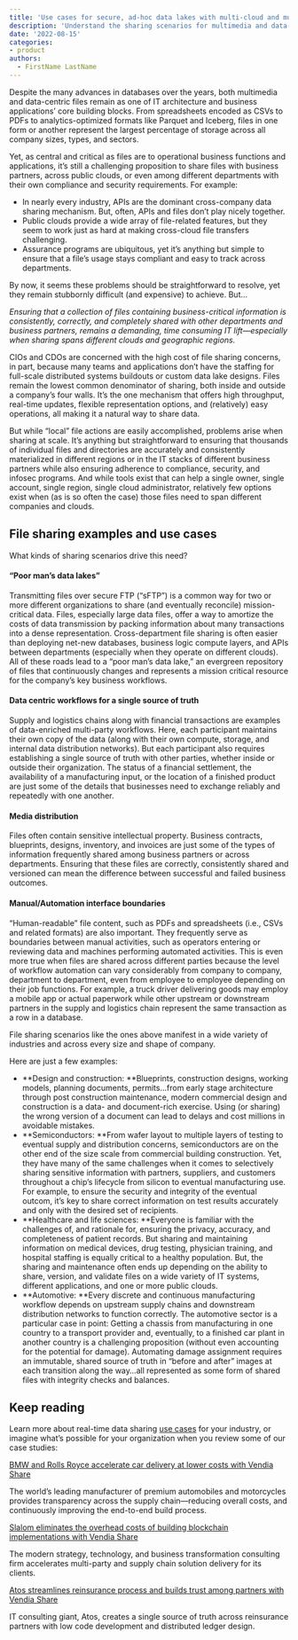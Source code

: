 ```yaml
---
title: 'Use cases for secure, ad-hoc data lakes with multi-cloud and multi-party file sharing'
description: 'Understand the sharing scenarios for multimedia and data-centric files across organizations, regions, and clouds in healthcare, automotive, semicon, and construction'
date: '2022-08-15'
categories:
- product
authors:
  - FirstName LastName
---
```

Despite the many advances in databases over the years, both multimedia and data-centric files remain as one of IT architecture and business applications’ core building blocks. From spreadsheets encoded as CSVs to PDFs to analytics-optimized formats like Parquet and Iceberg, files in one form or another represent the largest percentage of storage across all company sizes, types, and sectors.

Yet, as central and critical as files are to operational business functions and applications, it’s still a challenging proposition to share files with business partners, across public clouds, or even among different departments with their own compliance and security requirements. For example:



* In nearly every industry, APIs are the dominant cross-company data sharing mechanism. But, often, APIs and files don’t play nicely together. 
* Public clouds provide a wide array of file-related features, but they seem to work just as hard at making cross-cloud file transfers challenging.
* Assurance programs are ubiquitous, yet it’s anything but simple to ensure that a file’s usage stays compliant and easy to track across departments.

By now, it seems these problems should be straightforward to resolve, yet they remain stubbornly difficult (and expensive) to achieve. But… 

_Ensuring that a collection of files containing business-critical information is consistently, correctly, and completely shared with other departments and business partners, remains a demanding, time consuming IT lift—especially when sharing spans different clouds and geographic regions._

CIOs and CDOs are concerned with the high cost of file sharing concerns, in part, because many teams and applications don’t have the staffing for full-scale distributed systems buildouts or custom data lake designs. Files remain the lowest common denominator of sharing, both inside and outside a company’s four walls. It’s the one mechanism that offers high throughput, real-time updates, flexible representation options, and (relatively) easy operations, all making it a natural way to share data.

But while “local” file actions are easily accomplished, problems arise when sharing at scale. It’s anything but straightforward to ensuring that thousands of individual files and directories are accurately and consistently materialized in different regions or in the IT stacks of different business partners while also ensuring adherence to compliance, security, and infosec programs. And while tools exist that can help a single owner, single account, single region, single cloud administrator, relatively few options exist when (as is so often the case) those files need to span different companies and clouds.


## File sharing examples and use cases

What kinds of sharing scenarios drive this need?


#### “Poor man’s data lakes”

Transmitting files over secure FTP (“sFTP”) is a common way for two or more different organizations to share (and eventually reconcile) mission-critical data. Files, especially large data files, offer a way to amortize the costs of data transmission by packing information about many transactions into a dense representation. Cross-department file sharing is often easier than deploying net-new databases, business logic compute layers, and APIs between departments (especially when they operate on different clouds). All of these roads lead to a “poor man’s data lake,” an evergreen repository of files that continuously changes and represents a mission critical resource for the company’s key business workflows.


#### Data centric workflows for a single source of truth

Supply and logistics chains along with financial transactions are examples of data-enriched multi-party workflows. Here, each participant maintains their own copy of the data (along with their own compute, storage, and internal data distribution networks). But each participant also requires establishing a single source of truth with other parties, whether inside or outside their organization. The status of a financial settlement, the availability of a manufacturing input, or the location of a finished product are just some of the details that businesses need to exchange reliably and repeatedly with one another.


#### Media distribution

Files often contain sensitive intellectual property. Business contracts, blueprints, designs, inventory, and invoices are just some of the types of information frequently shared among business partners or across departments. Ensuring that these files are correctly, consistently shared and versioned can mean the difference between successful and failed business outcomes.


#### Manual/Automation interface boundaries

“Human-readable” file content, such as PDFs and spreadsheets (i.e., CSVs and related formats) are also important. They frequently serve as boundaries between manual activities, such as operators entering or reviewing data and machines performing automated activities. This is even more true when files are shared across different parties because the level of workflow automation can vary considerably from company to company, department to department, even from employee to employee depending on their job functions. For example, a truck driver delivering goods may employ a mobile app or actual paperwork while other upstream or downstream partners in the supply and logistics chain represent the same transaction as a row in a database.

File sharing scenarios like the ones above manifest in a wide variety of industries and across every size and shape of company. 

Here are just a few examples:



* **Design and construction: **Blueprints, construction designs, working models, planning documents, permits…from early stage architecture through post construction maintenance, modern commercial design and construction is a data- and document-rich exercise. Using (or sharing) the wrong version of a document can lead to delays and cost millions in avoidable mistakes.
* **Semiconductors: **From wafer layout to multiple layers of testing to eventual supply and distribution concerns, semiconductors are on the other end of the size scale from commercial building construction. Yet, they have many of the same challenges when it comes to selectively sharing sensitive information with partners, suppliers, and customers throughout a chip’s lifecycle from silicon to eventual manufacturing use. For example, to ensure the security and integrity of the eventual outcom, it’s key to share correct information on test results accurately and only with the desired set of recipients.
* **Healthcare and life sciences: **Everyone is familiar with the challenges of, and rationale for, ensuring the privacy, accuracy, and completeness of patient records. But sharing and maintaining information on medical devices, drug testing, physician training, and hospital staffing is equally critical to a healthy population. But, the sharing and maintenance often ends up depending on the ability to share, version, and validate files on a wide variety of IT systems, different applications, and one or more public clouds.
* **Automotive: **Every discrete and continuous manufacturing workflow depends on upstream supply chains and downstream distribution networks to function correctly. The automotive sector is a particular case in point: Getting a chassis from manufacturing in one country to a transport provider and, eventually, to a finished car plant in another country is a challenging proposition (without even accounting for the potential for damage). Automating damage assignment requires an immutable, shared source of truth in “before and after” images at each transition along the way…all represented as some form of shared files with integrity checks and balances.


## Keep reading

Learn more about real-time data sharing [use cases](https://www.vendia.net/use-cases) for your industry, or imagine what’s possible for your organization when you review some of our case studies:

[BMW and Rolls Royce accelerate car delivery at lower costs with Vendia Share](https://www.vendia.net/case-studies/bmw)

The world’s leading manufacturer of premium automobiles and motorcycles provides transparency across the supply chain—reducing overall costs, and continuously improving the end-to-end build process.

[Slalom eliminates the overhead costs of building blockchain implementations with Vendia Share](https://www.vendia.net/case-studies/slalom)

The modern strategy, technology, and business transformation consulting firm accelerates multi-party and supply chain solution delivery for its clients.

[Atos streamlines reinsurance process and builds trust among partners with Vendia Share](https://8766854.fs1.hubspotusercontent-na1.net/hubfs/8766854/Case%20studies/Atos%20Case%20study.pdf) 

IT consulting giant, Atos, creates a single source of truth across reinsurance partners with low code development and distributed ledger design.
